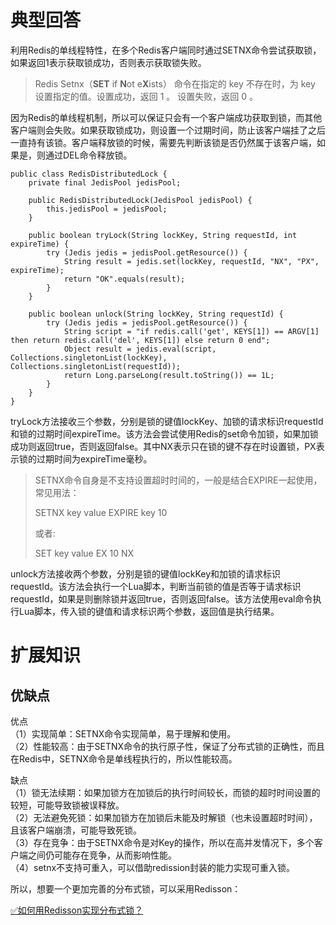# 典型回答

利用Redis的单线程特性，在多个Redis客户端同时通过SETNX命令尝试获取锁，如果返回1表示获取锁成功，否则表示获取锁失败。

> Redis Setnx（**SET** if **N**ot e**X**ists） 命令在指定的 key 不存在时，为 key 设置指定的值。设置成功，返回 1 。 设置失败，返回 0 。


因为Redis的单线程机制，所以可以保证只会有一个客户端成功获取到锁，而其他客户端则会失败。如果获取锁成功，则设置一个过期时间，防止该客户端挂了之后一直持有该锁。客户端释放锁的时候，需要先判断该锁是否仍然属于该客户端，如果是，则通过DEL命令释放锁。

```
public class RedisDistributedLock {
    private final JedisPool jedisPool;

    public RedisDistributedLock(JedisPool jedisPool) {
        this.jedisPool = jedisPool;
    }

    public boolean tryLock(String lockKey, String requestId, int expireTime) {
        try (Jedis jedis = jedisPool.getResource()) {
            String result = jedis.set(lockKey, requestId, "NX", "PX", expireTime);
            return "OK".equals(result);
        }
    }

    public boolean unlock(String lockKey, String requestId) {
        try (Jedis jedis = jedisPool.getResource()) {
            String script = "if redis.call('get', KEYS[1]) == ARGV[1] then return redis.call('del', KEYS[1]) else return 0 end";
            Object result = jedis.eval(script, Collections.singletonList(lockKey), Collections.singletonList(requestId));
            return Long.parseLong(result.toString()) == 1L;
        }
    }
}

```

tryLock方法接收三个参数，分别是锁的键值lockKey、加锁的请求标识requestId和锁的过期时间expireTime。该方法会尝试使用Redis的set命令加锁，如果加锁成功则返回true，否则返回false。其中NX表示只在锁的键不存在时设置锁，PX表示锁的过期时间为expireTime毫秒。

> SETNX命令自身是不支持设置超时时间的，一般是结合EXPIRE一起使用，常见用法：
> 
> SETNX key value
> EXPIRE key 10
> 
> 或者:
> 
> SET key value EX 10 NX


unlock方法接收两个参数，分别是锁的键值lockKey和加锁的请求标识requestId。该方法会执行一个Lua脚本，判断当前锁的值是否等于请求标识requestId，如果是则删除锁并返回true，否则返回false。该方法使用eval命令执行Lua脚本，传入锁的键值和请求标识两个参数，返回值是执行结果。

# 扩展知识
## 优缺点

优点<br />（1）实现简单：SETNX命令实现简单，易于理解和使用。<br />（2）性能较高：由于SETNX命令的执行原子性，保证了分布式锁的正确性，而且在Redis中，SETNX命令是单线程执行的，所以性能较高。

缺点<br />（1）锁无法续期：如果加锁方在加锁后的执行时间较长，而锁的超时时间设置的较短，可能导致锁被误释放。<br />（2）无法避免死锁：如果加锁方在加锁后未能及时解锁（也未设置超时时间），且该客户端崩溃，可能导致死锁。<br />（3）存在竞争：由于SETNX命令是对Key的操作，所以在高并发情况下，多个客户端之间仍可能存在竞争，从而影响性能。<br />（4）setnx不支持可重入，可以借助redission封装的能力实现可重入锁。

所以，想要一个更加完善的分布式锁，可以采用Redisson：

[✅如何用Redisson实现分布式锁？](https://www.yuque.com/hollis666/fo22bm/gdsvngueclva39ve?view=doc_embed)
